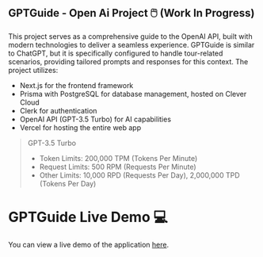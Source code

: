 ## GPTGuide - Open Ai Project 🖱️ (Work In Progress)

This project serves as a comprehensive guide to the OpenAI API, built with modern technologies to deliver a seamless experience.
GPTGuide is similar to ChatGPT, but it is specifically configured to handle tour-related scenarios, providing tailored prompts and responses for this context. 
The project utilizes:

- Next.js for the frontend framework
- Prisma with PostgreSQL for database management, hosted on Clever Cloud
- Clerk for authentication
- OpenAI API (GPT-3.5 Turbo) for AI capabilities
- Vercel for hosting the entire web app

> GPT-3.5 Turbo
> - Token Limits: 200,000 TPM (Tokens Per Minute)
> - Request Limits: 500 RPM (Requests Per Minute)
> - Other Limits: 10,000 RPD (Requests Per Day), 2,000,000 TPD (Tokens Per Day)

# GPTGuide Live Demo 💻
You can view a live demo of the application [here](https://gpt-guide-open-ai.vercel.app/).
